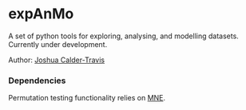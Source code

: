 # expAnMo
A set of python tools for exploring, analysing, and modelling datasets. Currently under development.

Author: [Joshua Calder-Travis](https://scholar.google.com/citations?user=-9asgxcAAAAJ&hl=en)

### Dependencies
Permutation testing functionality relies on [MNE](https://mne.tools/stable/index.html). 
